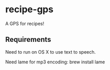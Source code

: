 # recipe-gps
A GPS for recipes!

## Requirements
Need to run on OS X to use text to speech.

Need lame for mp3 encoding:
    brew install lame

